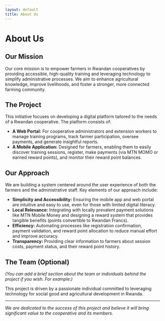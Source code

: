 ```yaml
---
layout: default
title: About Us
---
```


# About Us

## Our Mission

Our core mission is to empower farmers in Rwandan cooperatives by providing accessible, high-quality training and leveraging technology to simplify administrative processes. We aim to enhance agricultural knowledge, improve livelihoods, and foster a stronger, more connected farming community.

## The Project

This initiative focuses on developing a digital platform tailored to the needs of a Rwandan cooperative. The platform consists of:

*   **A Web Portal:** For cooperative administrators and extension workers to manage training programs, track farmer participation, oversee payments, and generate insightful reports.
*   **A Mobile Application:** Designed for farmers, enabling them to easily discover training sessions, register, make payments (via MTN MOMO or earned reward points), and monitor their reward point balances.

## Our Approach

We are building a system centered around the user experience of both the farmers and the administrative staff. Key elements of our approach include:

*   **Simplicity and Accessibility:** Ensuring the mobile app and web portal are intuitive and easy to use, even for those with limited digital literacy.
*   **Local Relevance:** Integrating with locally prevalent payment solutions like MTN Mobile Money and designing a reward system that provides tangible benefits (points convertible to Rwandan Francs).
*   **Efficiency:** Automating processes like registration confirmation, payment validation, and reward point allocation to reduce manual effort and improve accuracy.
*   **Transparency:** Providing clear information to farmers about session costs, payment status, and their reward point history.

## The Team (Optional)

*(You can add a brief section about the team or individuals behind the project if you wish. For example:)*

This project is driven by a passionate individual committed to leveraging technology for social good and agricultural development in Rwanda.

---

*We are dedicated to the success of this project and believe it will bring significant value to the cooperative and its members.*
